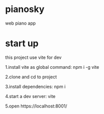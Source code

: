 # pianosky
web piano app 

# start up
this project use vite for dev

1.install vite as global command: npm i -g vite

2.clone and cd to project

3.install dependencies: npm i

4.start a dev server: vite

5.open https://localhost:8001/ 

